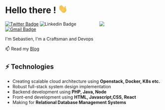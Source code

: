 # Hello there ! <img src="https://raw.githubusercontent.com/ABSphreak/ABSphreak/master/gifs/Hi.gif" width="30px">

<img align='right' src='https://user-images.githubusercontent.com/5713670/87202985-820dcb80-c2b6-11ea-9f56-7ec461c497c3.gif' width='200"'>

[![Twitter Badge](https://img.shields.io/badge/-@allema_s-1ca0f1?style=flat-square&labelColor=1ca0f1&logo=twitter&logoColor=white&link=https://twitter.com/allema_s)](https://twitter.com/allema_s) ![Linkedin Badge](https://img.shields.io/badge/-sebastien%20allemand-blue?style=flat-square&logo=Linkedin&logoColor=white&link=https://www.linkedin.com/in/sebastien-allemand/)
[![Gmail Badge](https://img.shields.io/badge/-sebastienallemand.as@gmail.com-c14438?style=flat-square&logo=Gmail&logoColor=white&link=mailto:sebastienallemand.as@gmail.com)](mailto:sebastienallemand.as@gmail.com)

I'm Sebastien, I'm a Craftsman and Devops

📫 Read my [Blog](https://http://sebastienallemand.fr/)

## ⚡ Technologies
- Creating scalable cloud architecture using **Openstack, Docker, K8s etc.**
- Robust full-stack system design implementation
- Backend development using **PHP, Java, Node**
- Front-end development using **HTML, Javascript,CSS, React**
- Making for **Relational Database Management Systems**
